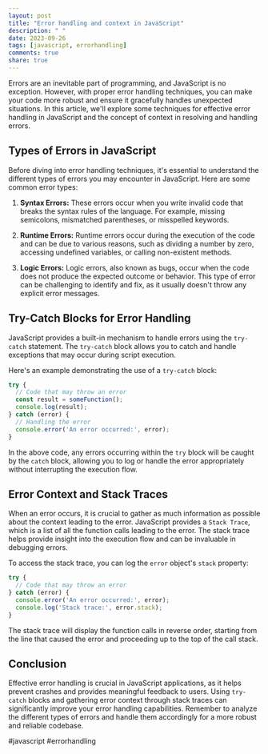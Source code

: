 ```yaml
---
layout: post
title: "Error handling and context in JavaScript"
description: " "
date: 2023-09-26
tags: [javascript, errorhandling]
comments: true
share: true
---
```


Errors are an inevitable part of programming, and JavaScript is no exception. However, with proper error handling techniques, you can make your code more robust and ensure it gracefully handles unexpected situations. In this article, we'll explore some techniques for effective error handling in JavaScript and the concept of context in resolving and handling errors.

## Types of Errors in JavaScript

Before diving into error handling techniques, it's essential to understand the different types of errors you may encounter in JavaScript. Here are some common error types:

1. **Syntax Errors:** These errors occur when you write invalid code that breaks the syntax rules of the language. For example, missing semicolons, mismatched parentheses, or misspelled keywords.

2. **Runtime Errors:** Runtime errors occur during the execution of the code and can be due to various reasons, such as dividing a number by zero, accessing undefined variables, or calling non-existent methods.

3. **Logic Errors:** Logic errors, also known as bugs, occur when the code does not produce the expected outcome or behavior. This type of error can be challenging to identify and fix, as it usually doesn't throw any explicit error messages.

## Try-Catch Blocks for Error Handling

JavaScript provides a built-in mechanism to handle errors using the `try-catch` statement. The `try-catch` block allows you to catch and handle exceptions that may occur during script execution.

Here's an example demonstrating the use of a `try-catch` block:

```javascript
try {
  // Code that may throw an error
  const result = someFunction();
  console.log(result);
} catch (error) {
  // Handling the error
  console.error('An error occurred:', error);
}
```

In the above code, any errors occurring within the `try` block will be caught by the `catch` block, allowing you to log or handle the error appropriately without interrupting the execution flow.

## Error Context and Stack Traces

When an error occurs, it is crucial to gather as much information as possible about the context leading to the error. JavaScript provides a `Stack Trace`, which is a list of all the function calls leading to the error. The stack trace helps provide insight into the execution flow and can be invaluable in debugging errors.

To access the stack trace, you can log the `error` object's `stack` property:

```javascript
try {
  // Code that may throw an error
} catch (error) {
  console.error('An error occurred:', error);
  console.log('Stack trace:', error.stack);
}
```

The stack trace will display the function calls in reverse order, starting from the line that caused the error and proceeding up to the top of the call stack.

## Conclusion

Effective error handling is crucial in JavaScript applications, as it helps prevent crashes and provides meaningful feedback to users. Using `try-catch` blocks and gathering error context through stack traces can significantly improve your error handling capabilities. Remember to analyze the different types of errors and handle them accordingly for a more robust and reliable codebase.

#javascript #errorhandling